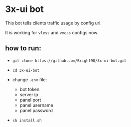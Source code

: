 # 3x-ui bot

This bot tells clients traffic usage by config url.

It is working for `vless` and `vmess` configs now.

## how to run:
- `git clone https://github.com/Bright98/3x-ui-bot.git`
- `cd 3x-ui-bot`
- change `.env` file:
  - bot token
  - server ip
  - panel port
  - panel username
  - panel password

- `sh install.sh`
